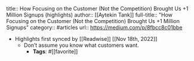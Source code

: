 title:: How Focusing on the Customer (Not the Competition) Brought Us +1 Million Signups (highlights)
author:: [[Aytekin Tank]]
full-title:: "How Focusing on the Customer (Not the Competition) Brought Us +1 Million Signups"
category:: #articles
url:: https://medium.com/p/8fbcc8c01bbe

- Highlights first synced by [[Readwise]] [[Nov 18th, 2022]]
	- Don’t assume you know what customers want.
		- **Tags**: #[[favorite]]